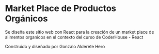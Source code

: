 # Market Place de Productos Orgánicos

Se diseña este sitio web con React para la creación de un market place de alimentos organicos
en el contexto del curso de CoderHouse - React

Construido y diseñado por Gonzalo Alderete Hero


